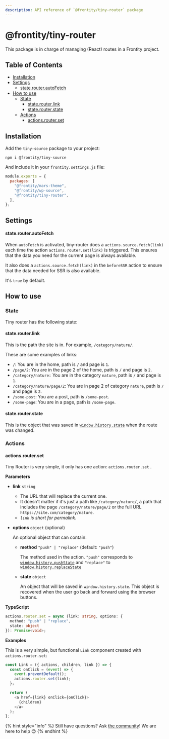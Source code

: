 ```yaml
---
description: API reference of `@frontity/tiny-router` package
---
```

# @frontity/tiny-router

This package is in charge of managing (React) routes in a Frontity project.

## Table of Contents

<!-- toc -->

- [Installation](#installation)
- [Settings](#settings)
    + [state.router.autoFetch](#state-router-autofetch)
- [How to use](#how-to-use)
  * [State](#state)
    + [state.router.link](#state-router-link)
    + [state.router.state](#state-router-state)
  * [Actions](#actions)
    + [actions.router.set](#actions-router-set)

<!-- tocstop -->

## Installation

Add the `tiny-source` package to your project:

```text
npm i @frontity/tiny-source
```

And include it in your `frontity.settings.js` file:

```javascript
module.exports = {
  packages: [
    "@frontity/mars-theme",
    "@frontity/wp-source",
    "@frontity/tiny-router",
  ],
};
```

## Settings

#### state.router.autoFetch

When `autoFetch` is activated, tiny-router does a `actions.source.fetch(link)` each time the action `actions.router.set(link)` is triggered. This ensures that the data you need for the current page is always available.

It also does a `actions.source.fetch(link)` in the `beforeSSR` action to ensure that the data needed for SSR is also available.

It's `true` by default.

## How to use

### State

Tiny router has the following state:

#### state.router.link

This is the path the site is in. For example, `/category/nature/`.

These are some examples of links:

* `/`: You are in the home, path is `/` and page is `1`.
* `/page/2`: You are in the page 2 of the home, path is `/` and page is `2`.
* `/category/nature:` You are in the category `nature`, path is `/` and page is `1`.
* `/category/nature/page/2`: You are in page 2 of category `nature`, path is `/` and page is `2`.
* `/some-post`: You are a post, path is `/some-post`.
* `/some-page`: You are in a page, path is `/some-page`.

#### state.router.state

This is the object that was saved in [`window.history.state`](https://developer.mozilla.org/en-US/docs/Web/API/History/state) when the route was changed.

### Actions

#### actions.router.set

Tiny Router is very simple, it only has one action: `actions.router.set` .

**Parameters**

* **link** `string`
  * The URL that will replace the current one.
  * It doesn't matter if it's just a path like `/category/nature/`, a path that includes the page `/category/nature/page/2` or the full URL `https://site.com/category/nature`.
  * _`link` is short for permalink_.
* **options** `object` \(optional\)

  An optional object that can contain:

  * **method** `"push" | "replace"` \(default: `"push"`\)

    The method used in the action. `"push"` corresponds to [`window.history.pushState`](https://developer.mozilla.org/en-US/docs/Web/API/History/pushState) and `"replace"` to [`window.history.replaceState`](https://developer.mozilla.org/en-US/docs/Web/API/History/replaceState)

  * **state** `object`

    An object that will be saved in `window.history.state`. This object is recovered when the user go back and forward using the browser buttons.

**TypeScript**

```typescript
actions.router.set = async (link: string, options: {
  method: "push" | "replace",
  state: object
}): Promise<void>;
```

**Examples**

This is a very simple, but functional `Link` component created with `actions.router.set`:

```javascript
const Link = ({ actions, children, link }) => {
  const onClick = (event) => {
    event.preventDefault();
    actions.router.set(link);
  };

  return (
    <a href={link} onClick={onClick}>
      {children}
    </a>
  );
};
```

{% hint style="info" %}
Still have questions? Ask [the community](https://community.frontity.org/)! We are here to help 😊
{% endhint %}


